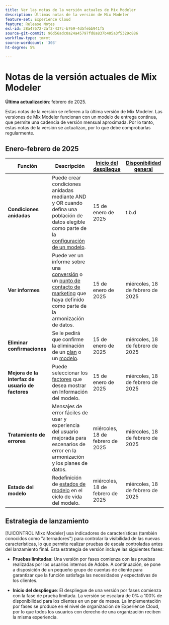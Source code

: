 ```yaml
---
title: Ver las notas de la versión actuales de Mix Modeler
description: Últimas notas de la versión de Mix Modeler
feature-set: Experience Cloud
feature: Release Notes
exl-id: 38a47672-2af2-437c-b769-4d5febb941f5
source-git-commit: 96d56adc0a24a45797fd8a837b405a3f5329c886
workflow-type: tm+mt
source-wordcount: '303'
ht-degree: 5%

---
```


# Notas de la versión actuales de Mix Modeler

**Última actualización**: febrero de 2025.

Estas notas de la versión se refieren a la última versión de Mix Modeler. Las versiones de Mix Modeler funcionan con un modelo de entrega continua, que permite una cadencia de versión mensual aproximada. Por lo tanto, estas notas de la versión se actualizan, por lo que debe comprobarlas regularmente.

## Enero-febrero de 2025

| Función | Descripción | [Inicio del despliegue](#release-strategy) | [Disponibilidad general](#release-strategy) |
|---|---|---|---|
| **Condiciones anidadas** | Puede crear condiciones anidadas mediante AND y OR cuando defina una población de datos elegible como parte de la [configuración de un modelo](/help/models/build.md#configure). | 15 de enero de 2025 | t.b.d |
| **Ver informes** | Puede ver un informe sobre una [conversión](/help/harmonize-data/conversions.md#view-report) o un [punto de contacto de marketing](/help/harmonize-data/marketing-touchpoints.md#view-report) que haya definido como parte de la armonización de datos. | 15 de enero de 2025 | miércoles, 18 de febrero de 2025 |
| **Eliminar confirmaciones** | Se le pedirá que confirme la eliminación de un [plan](/help/plans/overview.md#delete-plans) o un [modelo](/help/models/overview.md#delete-models). | 15 de enero de 2025 | miércoles, 18 de febrero de 2025 |
| **Mejora de la interfaz de usuario de factores** | Puede seleccionar los [factores](/help/models/insights.md#factors-beta) que desea mostrar en Información del modelo. | 15 de enero de 2025 | miércoles, 18 de febrero de 2025 |
| **Tratamiento de errores** | Mensajes de error fáciles de usar y experiencia del usuario mejorada para escenarios de error en la armonización y los planes de datos. | miércoles, 18 de febrero de 2025 | miércoles, 18 de febrero de 2025 |
| **Estado del modelo** | Redefinición de [estados de modelo](/help/models/overview.md#manage-models) en el ciclo de vida del modelo. | miércoles, 18 de febrero de 2025 | miércoles, 18 de febrero de 2025 |


## Estrategia de lanzamiento

[!UICONTROL Mixx Modeler] usa indicadores de características (también conocidos como &quot;alternadores&quot;) para controlar la visibilidad de las nuevas características, lo que permite realizar pruebas de escala controladas antes del lanzamiento final. Esta estrategia de versión incluye las siguientes fases:

* **Pruebas limitadas**: Una versión por fases comienza con las pruebas realizadas por los usuarios internos de Adobe. A continuación, se pone a disposición de un pequeño grupo de cuentas de cliente para garantizar que la función satisfaga las necesidades y expectativas de los clientes.

* **Inicio del despliegue**: El despliegue de una versión por fases comienza con la fase de prueba limitada. La versión se escalará de 0% a 100% de disponibilidad para los clientes en un par de meses. La implementación por fases se produce en el nivel de organización de Experience Cloud, por lo que todos los usuarios con derecho de una organización reciben la misma experiencia.
